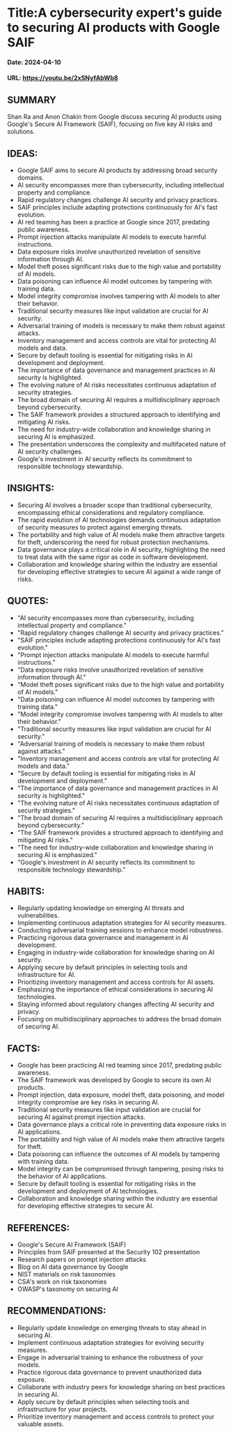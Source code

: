 # Title:A cybersecurity expert's guide to securing AI products with Google SAIF
#### Date: 2024-04-10
#### URL: https://youtu.be/2xSNyfAbWb8



## SUMMARY

Shan Ra and Anon Chakin from Google discuss securing AI products using Google's Secure AI Framework (SAIF), focusing on five key AI risks and solutions.

## IDEAS:

- Google SAIF aims to secure AI products by addressing broad security domains.
- AI security encompasses more than cybersecurity, including intellectual property and compliance.
- Rapid regulatory changes challenge AI security and privacy practices.
- SAIF principles include adapting protections continuously for AI's fast evolution.
- AI red teaming has been a practice at Google since 2017, predating public awareness.
- Prompt injection attacks manipulate AI models to execute harmful instructions.
- Data exposure risks involve unauthorized revelation of sensitive information through AI.
- Model theft poses significant risks due to the high value and portability of AI models.
- Data poisoning can influence AI model outcomes by tampering with training data.
- Model integrity compromise involves tampering with AI models to alter their behavior.
- Traditional security measures like input validation are crucial for AI security.
- Adversarial training of models is necessary to make them robust against attacks.
- Inventory management and access controls are vital for protecting AI models and data.
- Secure by default tooling is essential for mitigating risks in AI development and deployment.
- The importance of data governance and management practices in AI security is highlighted.
- The evolving nature of AI risks necessitates continuous adaptation of security strategies.
- The broad domain of securing AI requires a multidisciplinary approach beyond cybersecurity.
- The SAIF framework provides a structured approach to identifying and mitigating AI risks.
- The need for industry-wide collaboration and knowledge sharing in securing AI is emphasized.
- The presentation underscores the complexity and multifaceted nature of AI security challenges.
- Google's investment in AI security reflects its commitment to responsible technology stewardship.

## INSIGHTS:

- Securing AI involves a broader scope than traditional cybersecurity, encompassing ethical considerations and regulatory compliance.
- The rapid evolution of AI technologies demands continuous adaptation of security measures to protect against emerging threats.
- The portability and high value of AI models make them attractive targets for theft, underscoring the need for robust protection mechanisms.
- Data governance plays a critical role in AI security, highlighting the need to treat data with the same rigor as code in software development.
- Collaboration and knowledge sharing within the industry are essential for developing effective strategies to secure AI against a wide range of risks.

## QUOTES:

- "AI security encompasses more than cybersecurity, including intellectual property and compliance."
- "Rapid regulatory changes challenge AI security and privacy practices."
- "SAIF principles include adapting protections continuously for AI's fast evolution."
- "Prompt injection attacks manipulate AI models to execute harmful instructions."
- "Data exposure risks involve unauthorized revelation of sensitive information through AI."
- "Model theft poses significant risks due to the high value and portability of AI models."
- "Data poisoning can influence AI model outcomes by tampering with training data."
- "Model integrity compromise involves tampering with AI models to alter their behavior."
- "Traditional security measures like input validation are crucial for AI security."
- "Adversarial training of models is necessary to make them robust against attacks."
- "Inventory management and access controls are vital for protecting AI models and data."
- "Secure by default tooling is essential for mitigating risks in AI development and deployment."
- "The importance of data governance and management practices in AI security is highlighted."
- "The evolving nature of AI risks necessitates continuous adaptation of security strategies."
- "The broad domain of securing AI requires a multidisciplinary approach beyond cybersecurity."
- "The SAIF framework provides a structured approach to identifying and mitigating AI risks."
- "The need for industry-wide collaboration and knowledge sharing in securing AI is emphasized."
- "Google's investment in AI security reflects its commitment to responsible technology stewardship."

## HABITS:

- Regularly updating knowledge on emerging AI threats and vulnerabilities.
- Implementing continuous adaptation strategies for AI security measures.
- Conducting adversarial training sessions to enhance model robustness.
- Practicing rigorous data governance and management in AI development.
- Engaging in industry-wide collaboration for knowledge sharing on AI security.
- Applying secure by default principles in selecting tools and infrastructure for AI.
- Prioritizing inventory management and access controls for AI assets.
- Emphasizing the importance of ethical considerations in securing AI technologies.
- Staying informed about regulatory changes affecting AI security and privacy.
- Focusing on multidisciplinary approaches to address the broad domain of securing AI.

## FACTS:

- Google has been practicing AI red teaming since 2017, predating public awareness.
- The SAIF framework was developed by Google to secure its own AI products.
- Prompt injection, data exposure, model theft, data poisoning, and model integrity compromise are key risks in securing AI.
- Traditional security measures like input validation are crucial for securing AI against prompt injection attacks.
- Data governance plays a critical role in preventing data exposure risks in AI applications.
- The portability and high value of AI models make them attractive targets for theft.
- Data poisoning can influence the outcomes of AI models by tampering with training data.
- Model integrity can be compromised through tampering, posing risks to the behavior of AI applications.
- Secure by default tooling is essential for mitigating risks in the development and deployment of AI technologies.
- Collaboration and knowledge sharing within the industry are essential for developing effective strategies to secure AI.

## REFERENCES:

- Google's Secure AI Framework (SAIF)
- Principles from SAIF presented at the Security 102 presentation
- Research papers on prompt injection attacks
- Blog on AI data governance by Google
- NIST materials on risk taxonomies
- CSA's work on risk taxonomies
- OWASP's taxonomy on securing AI

## RECOMMENDATIONS:

- Regularly update knowledge on emerging threats to stay ahead in securing AI.
- Implement continuous adaptation strategies for evolving security measures.
- Engage in adversarial training to enhance the robustness of your models.
- Practice rigorous data governance to prevent unauthorized data exposure.
- Collaborate with industry peers for knowledge sharing on best practices in securing AI.
- Apply secure by default principles when selecting tools and infrastructure for your projects.
- Prioritize inventory management and access controls to protect your valuable assets.

